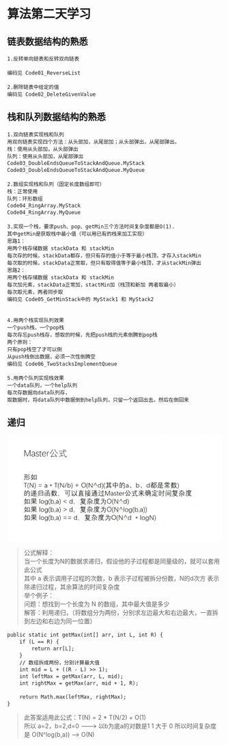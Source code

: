 # 算法第二天学习

## 链表数据结构的熟悉
```
1.反转单向链表和反转双向链表

编码见 Code01_ReverseList

2.删除链表中给定的值
编码见 Code02_DeleteGivenValue
```

## 栈和队列数据结构的熟悉
```
1.双向链表实现栈和队列
用双向链表实现四个方法：从头部加，从尾部加；从头部弹出，从尾部弹出。
栈：使用从头部加，从头部弹出
队列：使用从头部加，从尾部弹出
Code03_DoubleEndsQueueToStackAndQueue.MyStack
Code03_DoubleEndsQueueToStackAndQueue.MyQueue

2.数组实现栈和队列（固定长度数组即可）
栈：正常使用
队列：环形数组
Code04_RingArray.MyStack
Code04_RingArray.MyQueue

3.实现一个栈，要求push、pop、getMin三个方法时间复杂度都是O(1).
其中getMin是获取栈中最小值（可以用已有的栈来加工实现）
思路1：
用两个栈存储数据 stackData 和 stackMin
每次存的时候，stackData都存，但只有存的值小于等于最小栈顶，才存入stackMin
每次取的时候，stackData正常取，但只有取得值等于最小栈顶，才从stackMin弹出
思路2：
用两个栈存储数据 stackData 和 stackMin
每次加元素，stackData正常加，stactMin加（栈顶和新加 两者取最小）
每次取元素，两者同步取
编码见 Code05_GetMinStack中的 MyStack1 和 MyStack2


4.用两个栈实现队列效果
一个push栈，一个pop栈
每次存忘push栈存，想取的时候，先把push栈的元素倒腾到pop栈
两个原则：
只有pop栈空了才可以倒
从push栈倒出数据，必须一次性倒腾空
编码见 Code06_TwoStacksImplementQueue

5.用两个队列实现栈效果
一个data队列，一个help队列
每次存数据向data队列存，
取数据时，将data队列中数据倒到help队列，只留一个返回出去。然后在倒回来
```

## 递归
![Alt](../img/递归求时间复杂度的公式.jpg)
> 公式解释：   
> 当一个长度为N的数据求递归，假设他的子过程都是同量级的，就可以套用此公式   
> 其中 a 表示调用子过程的次数，b 表示子过程被拆分份数，N的d次方 表示除递归过程，其余算法的时间复杂度   
> 举个例子：   
> 问题：想找到一个长度为 N 的数组，其中最大值是多少   
> 解答：利用递归，（将数组分为两份，分别求左边最大和右边最大，一直拆到左边和右边为同一位置）  
```
public static int getMax(int[] arr, int L, int R) {
    if (L == R) {
        return arr[L];
    }
    // 数组拆成两份，分别计算最大值
    int mid = L + ((R - L) >> 1);
    int leftMax = getMax(arr, L, mid);
    int rightMax = getMax(arr, mid + 1, R);

    return Math.max(leftMax, rightMax);
}
``` 
> 此答案适用此公式：T(N) = 2 * T(N/2) + O(1)    
> 所以 a=2，b=2,d=0 ---> 以b为底a的对数是1  1 大于 0   所以时间复杂度是 O(N^log(b,a)) --> O(N)   